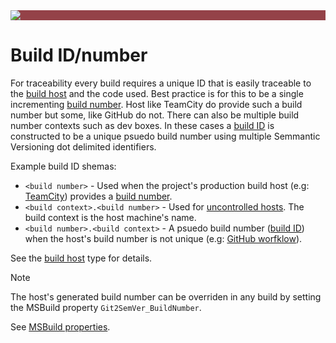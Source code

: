 ﻿---
uid: build-id
---

<div style="background-color:#944248;padding:0px;margin-bottom:0.5em">
  <img src="https://noetictools.github.io/Git2SemVer.MSBuild/Images/Git2SemVer_banner_840x70.png"/>
</div>

# Build ID/number

For traceability every build requires a unique ID that is easily traceable to the [build host](xref:build-hosts) and the code used.
Best practice is for this to be a single incrementing [build number](xref:glossary#build-number). 
Host like TeamCity do provide such a build number but some, like GitHub do not.
There can also be multiple build number contexts such as dev boxes. 
In these cases a [build ID](xref:glossary#build-id) is constructed to be a unique psuedo build number using multiple Semmantic Versioning dot delimited identifiers.

Example build ID shemas:

* `<build number>`  - Used when the project's production build host (e.g: [TeamCity](xref:teamcity)) provides a [build number](xref:glossary#build-number).
* `<build context>.<build number>` - Used for [uncontrolled hosts](xref:uncontrolled-host). The build context is the host machine's name.
* `<build number>.<build context>` - A psuedo build number ([build ID](xref:glossary#build-id)) when the host's build number is not unique (e.g: [GitHub worfklow](xref:github-workflows)).

See the [build host](xref:build-hosts) type for details.

> [!NOTE]
> The host's generated build number can be overriden in any build by setting the MSBuild property `Git2SemVer_BuildNumber`.
>
> See [MSBuild properties](xref:msbuild-properties).